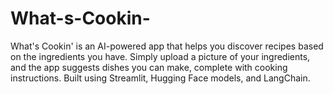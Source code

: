 # What-s-Cookin-
What's Cookin' is an AI-powered app that helps you discover recipes based on the ingredients you have. Simply upload a picture of your ingredients, and the app suggests dishes you can make, complete with cooking instructions. Built using Streamlit, Hugging Face models, and LangChain.

